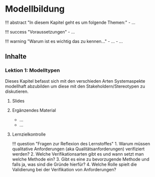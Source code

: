 # Modellbildung

!!! abstract "In diesem Kapitel geht es um folgende Themen:"
    - ...

!!! success "Voraussetzungen"
    - ...

!!! warning "Warum ist es wichtig das zu kennen..."
    - ...
    - ...


## Inhalte

### Lektion 1: Modelltypen

Dieses Kapitel befasst sich mit den verschieden Arten Systemaspekte modellhaft abzubilden um diese mit den Stakeholdern/Stereotypen zu diskutieren. 

1. Slides
2. Ergänzendes Material
    - ...
    - ...
3. Lernzielkontrolle

    !!! question "Fragen zur Reflexion des Lernstoffes"
        1. Warum müssen qualitative Anforderungen (aka Qualitätsanforderungen) verifiziert werden?
        2. Welche Verifikationsarten gibt es und wann setzt man welche Methode ein?
        3. Gibt es eine zu bevorzugende Methode und falls ja, was sind die Gründe hierfür?
        4. Welche Rolle spielt die Validierung bei der Verifikation von Anforderungen?